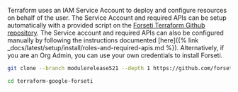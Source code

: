 Terraform uses an IAM Service Account to deploy and configure resources on behalf of the user.  The Service Account and required APIs can be setup automatically with a provided script on the 
[Forseti Terraform Github repository](https://github.com/forseti-security/terraform-google-forseti/blob/master/helpers/setup.sh). 
The Service account and required APIs can also be configured manually by following 
the instructions documented [here]({% link _docs/latest/setup/install/roles-and-required-apis.md %}). Alternatively, if you are an Org Admin, you can use your own credentials to install Forseti.

```bash
git clone --branch modulerelease521 --depth 1 https://github.com/forseti-security/terraform-google-forseti.git
```

```bash
cd terraform-google-forseti
```
